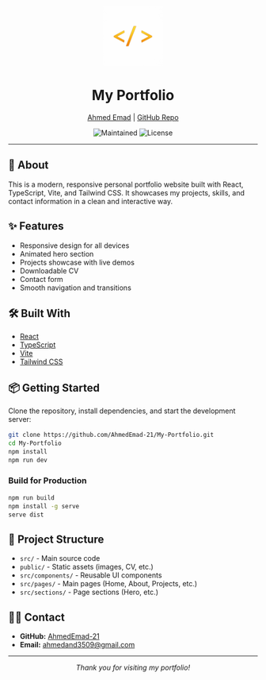 <p align="center">
  <img src="public/assets/logo.png" height="120" alt="Logo" />
</p>

<h1 align="center">My Portfolio</h1>
<p align="center">
  <a href="https://aj7.pages.dev">Ahmed Emad</a> | <a href="https://github.com/AhmedEmad-21/My-Portfolio">GitHub Repo</a>
</p>

<p align="center">
  <img src="https://img.shields.io/badge/Maintained%3F-yes-green.svg" alt="Maintained" />
  <img src="https://img.shields.io/badge/License-MIT-blue.svg" alt="License" />
</p>

---

## 🚀 About

This is a modern, responsive personal portfolio website built with React, TypeScript, Vite, and Tailwind CSS. It showcases my projects, skills, and contact information in a clean and interactive way.

## ✨ Features

- Responsive design for all devices
- Animated hero section
- Projects showcase with live demos
- Downloadable CV
- Contact form
- Smooth navigation and transitions

## 🛠️ Built With

- [React](https://react.dev/)
- [TypeScript](https://www.typescriptlang.org/)
- [Vite](https://vitejs.dev/)
- [Tailwind CSS](https://tailwindcss.com/)

## 📦 Getting Started

Clone the repository, install dependencies, and start the development server:

```bash
git clone https://github.com/AhmedEmad-21/My-Portfolio.git
cd My-Portfolio
npm install
npm run dev
```

### Build for Production

```bash
npm run build
npm install -g serve
serve dist
```

## 📁 Project Structure

- `src/` - Main source code
- `public/` - Static assets (images, CV, etc.)
- `src/components/` - Reusable UI components
- `src/pages/` - Main pages (Home, About, Projects, etc.)
- `src/sections/` - Page sections (Hero, etc.)

## 🙋‍♂️ Contact

- **GitHub:** [AhmedEmad-21](https://github.com/AhmedEmad-21)
- **Email:** [ahmedand3509@gmail.com](mailto:ahmedand3509@gmail.com)

---

<p align="center">
  <i>Thank you for visiting my portfolio!</i>
</p>
